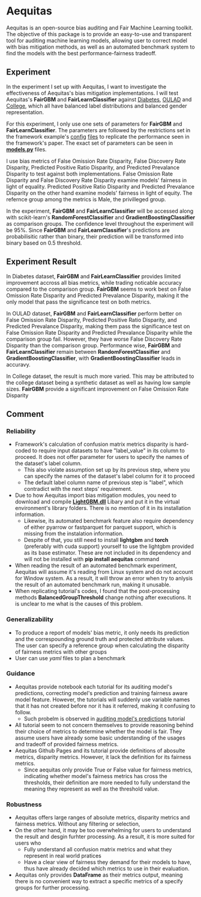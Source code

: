 # Aequitas

Aequitas is an open-source bias auditing and Fair Machine Learning toolkit. The objective of this package is to provide an easy-to-use and transparent tool for auditing machine learning models, allowing user to correct model with bias mitigation methods, as well as an automated benchmark system to find the models with the best performance-fairness tradeoff.

## Experiment

In the experiment I set up with Aequitas, I want to investigate the effectiveness of Aequitas's bias mitigation implementations. I will test Aequitas's **FairGBM** and **FairLearnClassifier** against [Diabetes](https://archive.ics.uci.edu/dataset/296/diabetes+130-us+hospitals+for+years+1999-2008), [OULAD](https://analyse.kmi.open.ac.uk/open_dataset) and [College](https://www.kaggle.com/datasets/saddamazyazy/go-to-college-dataset), which all have balanced label distributions and balanced gender representation.  

For this experiment, I only use one sets of parameters for **FairGBM** and **FairLearnClassifier**. The parameters are followed by the restrictions set in the framework example's [config](./demo/examples/configs/paper_configs/methods/fairgbm_baf/inprocessing/fairgbm.yaml) [files](./demo/examples/configs/paper_configs/methods/exponentiated_gradient_baf/inprocessing/exponentiated_gradient.yaml) to replicate the performance seen in the framework's paper. The exact set of parameters can be seen in **[models.py](./models.py)** files.

I use bias metrics of False Omission Rate Disparity, False Discovery Rate Disparity, Predicted Positive Ratio Disparity, and Predicted Prevalance Disparity to test against both implementations. False Omission Rate Disparity and False Discovery Rate Disparity examine models' fairness in light of equality. Predicted Positive Ratio Disparity and Predicted Prevalance Disparity on the other hand examine models' fairness in light of equity. The refernce group among the metrics is Male, the privilleged group. 

In the experiment, **FairGBM** and **FairLearnClassifier** will be accessed along with scikit-learn's **RandomForestClassifier** and **GradientBoostingClassifier** as comparison groups. The confidence level throughout the experiment will be 95%. Since **FairGBM** and **FairLearnClassifier**'s predictions are probabilisitic rather than binary, their prediction will be transformed into binary based on 0.5 threshold.

## Experiment Result

In Diabetes dataset, **FairGBM** and **FairLearnClassifier** provides limited improvement accross all bias metrics, while trading noticable accuracy compared to the comparison group. **FairGBM** seems to work best on False Omission Rate Disparity and Predicted Prevalance Disparity, making it the only model that pass the significance test on both metrics. 

In OULAD dataset, **FairGBM** and **FairLearnClassifier** perform better on False Omission Rate Disparity,  Predicted Positive Ratio Disparity, and Predicted Prevalance Disparity, making them pass the significance test on False Omission Rate Disparity and Predicted Prevalance Disparity while the comparison group fail. However, they have worse False Discovery Rate Disparity than the comparison group.
Performance wise, **FairGBM** and **FairLearnClassifier** remain between **RandomForestClassifier** and **GradientBoostingClassifier**, with **GradientBoostingClassifier** leads in accuravy.

In College dataset, the result is much more varied. This may be attributed to the college dataset being a synthetic dataset as well as having low sample sizes. **FairGBM** provide a significant improvement on False Omission Rate Disparity


## Comment

### Reliability

- Framework's calculation of confusion matrix metrics disparity is hard-coded to require input datasets to have "label_value" in its column to proceed. It does not offer parameter for users to specify the names of the dataset's label column.
    - This also violate assumption set up by its previous step, where you can specify the names of the dataset's label column for it to proceed
    - The default label column name of previous step is "label", which contradict with the next steps' requirement.
- Due to how Aequitas import bias mitigation modules, you need to download and compile [**LightGBM.dll**](https://github.com/microsoft/LightGBM/releases) Libary and put it in the virtual environment's library folders. There is no mention of it in its installation information.
    - Likewise, its automated benchmark feature also require dependency of either pyarrow or fastparquet for parquet support, which is missing from the instalation information.
    - Despite of that, you still need to install **lightgbm** and **torch** (preferably with cuda support) yourself to use the lightgbm provided as its base estimator. These are not included in its dependency and will not be installed with **pip install aequitas** command
- When reading the result of an automated benchmark experiment, Aequitas will assume it's reading from Linux system and do not account for Window system. As a result, it will throw an error when try to anlysis the result of an automated benchmark run, making it unusable. 
- When replicating tutorial's codes, I found that the post-processing methods **BalancedGroupThreshold** change nothing after executions. It is unclear to me what is the causes of this problem.

### Generalizability

- To produce a report of models' bias metric, it only needs its prediction and the correspounding ground truth and protected attribute values. The user can specify a reference group when calculating the disparity of fairness metrics with other groups
- User can use *yaml* files to plan a benchmark 

### Guidance

- Aequitas provide notebook each tutorial for its auditing model's predictions, correcting model's prediction and training fairness aware model feature. However, the tutorials will suddenly use variable names that it has not created before nor it has it referred, making it confusing to follow. 
    - Such probelm is observed in [auditing model's predictions](https://colab.research.google.com/github/dssg/aequitas/blob/notebooks/compas_demo.ipynb) tutorial
- All tutorial seem to not concern themselves to provide reasoning behind their choice of metrics to determine whether the model is fair. They assume users have already some basic understanding of the usages and tradeoff of provided fairness metrics.
- Aequitas Github Pages and its tutorial provide definitions of abosulte metrics, disparity metrics. However, it lack the definition for its fairness metrics.
    - Since aequitas only provide True or False value for fairness metrics, indicating whether model's fairness metrics has cross the thresholds, their definition are more needed to fully understand the meaning they represent as well as the threshold value.
 
### Robustness

- Aequitas offers large ranges of absolute metrics, disparity metrics and fairness metrics. Without any filtering or selection,
- On the other hand, it may be too overwhelming for users to understand the result and desgin furhter processing. As a result, it is more suited for users who
    - Fully understand all confusion matrix metrics and what they represent in real world pratices
    - Have a clear view of fairness they demand for their models to have, thus have already decided which metrics to use in their evaluation.
- Aequitas only provides **DataFrame** as their metrics output, meaning there is no convenient way to extract a specific metrics of a specify groups for further processing.
